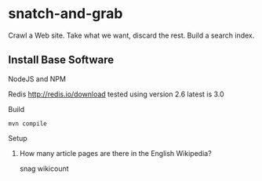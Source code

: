 # snatch-and-grab #

Crawl a Web site.  Take what we want, discard the rest.  Build a search index.

## Install Base Software ##

NodeJS and NPM

Redis  http://redis.io/download    tested using version 2.6   latest is 3.0

Build

	mvn compile

Setup

1.  How many article pages are there in the English Wikipedia?

	snag wikicount


